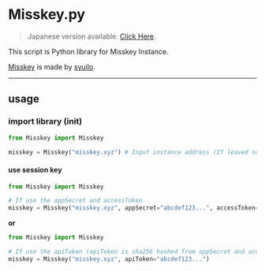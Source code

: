 # Misskey.py

> Japanese version available. [Click Here](README-JP.md).

This script is Python library for Misskey Instance.

[Misskey](https://github.com/syuilo/misskey) is made by [syuilo](https://github.com/syuilo).

---

## usage

### import library (init)
```python
from Misskey import Misskey

misskey = Misskey("misskey.xyz") # Input instance address (If leaved no attribute, it sets "misskey.xyz")
```

#### use session key
```python
from Misskey import Misskey

# If use the appSecret and accessToken
misskey = Misskey("misskey.xyz", appSecret="abcdef123...", accessToken="abcdef123...")
```

**or**

```python
from Misskey import Misskey

# If use the apiToken (apiToken is sha256 hashed from appSecret and accessToken)
misskey = Misskey("misskey.xyz", apiToken="abcdef123...")
```